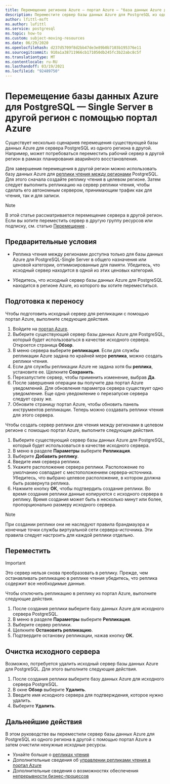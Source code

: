 ```yaml
---
title: Перемещение регионов Azure — портал Azure — "база данных Azure для PostgreSQL" — "один сервер"
description: Переместите сервер базы данных Azure для PostgreSQL из одного региона Azure в другой с помощью реплики чтения и портал Azure.
author: lfittl-msft
ms.author: lufittl
ms.service: postgresql
ms.topic: how-to
ms.custom: subject-moving-resources
ms.date: 06/29/2020
ms.openlocfilehash: d237d5709f8d2bb47de3e89b0b7103b195376e11
ms.sourcegitcommit: 910a1a38711966cb171050db245fc3b22abc8c5f
ms.translationtype: MT
ms.contentlocale: ru-RU
ms.lasthandoff: 03/19/2021
ms.locfileid: "92489750"
---
```

# <a name="move-an-azure-database-for-azure-database-for-postgresql---single-server-to-another-region-by-using-the-azure-portal"></a>Перемещение базы данных Azure для PostgreSQL — Single Server в другой регион с помощью портал Azure

Существует несколько сценариев перемещения существующей базы данных Azure для сервера PostgreSQL из одного региона в другой. Например, может потребоваться переместить рабочий сервер в другой регион в рамках планирования аварийного восстановления.

Для завершения перемещения в другой регион можно использовать базу данных Azure для [реплики чтения между регионами](concepts-read-replicas.md#cross-region-replication) PostgreSQL. Для этого сначала создайте реплику чтения в целевом регионе. Затем следует выполнить репликацию на сервер реплики чтения, чтобы сделать его автономным сервером, принимающим трафик как для чтения, так и для записи. 

> [!NOTE]
> В этой статье рассматривается перемещение сервера в другой регион. Если вы хотите переместить сервер в другую группу ресурсов или подписку, см. статью [Перемещение](../azure-resource-manager/management/move-resource-group-and-subscription.md) . 

## <a name="prerequisites"></a>Предварительные условия

- Реплика чтения между регионами доступна только для базы данных Azure для PostgreSQL-Single Server в общего назначения или ценовой категории, оптимизированные для памяти. Убедитесь, что исходный сервер находится в одной из этих ценовых категорий.

- Убедитесь, что исходный сервер базы данных Azure для PostgreSQL находится в регионе Azure, из которого вы хотите переместиться.

## <a name="prepare-to-move"></a>Подготовка к переносу

Чтобы подготовить исходный сервер для репликации с помощью портал Azure, выполните следующие действия. 

1. Войдите на [портал Azure](https://portal.azure.com/).
1. Выберите существующий сервер базы данных Azure для PostgreSQL, который будет использоваться в качестве исходного сервера. Откроется страница **Обзор**.
1. В меню сервера выберите **репликация**. Если для службы репликации Azure задана по крайней мере **реплика**, можно создать реплики чтения. 
1. Если для службы репликации Azure не задана хотя бы **реплика**, установите ее. Щелкните **Сохранить**.
1. Перезапустите сервер, чтобы применить изменение, выбрав **Да**.
1. После завершения операции вы получите два портал Azure уведомлений. Для обновления параметра сервера существует одно уведомление. Еще одно уведомление о перезапуске сервера следует сразу же.
1. Обновите страницу портал Azure, чтобы обновить панель инструментов репликации. Теперь можно создавать реплики чтения для этого сервера.

Чтобы создать сервер реплики для чтения между регионами в целевом регионе с помощью портал Azure, выполните следующие действия.

1. Выберите существующий сервер базы данных Azure для PostgreSQL, который будет использоваться в качестве исходного сервера.
1. В меню в разделе **Параметры** выберите **Репликация**.
1. Выберите **Добавить реплику**.
1. Введите имя сервера реплики.
1. Укажите расположение сервера реплики. Расположение по умолчанию совпадает с местоположением сервера-источника. Убедитесь, что выбрано целевое расположение, в котором должна быть развернута реплика.
1. Нажмите кнопку **ОК**, чтобы подтвердить создание реплики. Во время создания реплики данные копируются с исходного сервера в реплику. Время создания может быть в несколько минут или более, пропорционально размеру исходного сервера.

>[!NOTE]
> При создании реплики они не наследуют правила брандмауэра и конечные точки службы виртуальной сети сервера-источника. Эти правила следует настроить для каждой реплики отдельно.

## <a name="move"></a>Переместить

> [!IMPORTANT]
> Это сервер нельзя снова преобразовать в реплику.
> Прежде, чем останавливать репликацию в реплике чтения убедитесь, что реплика содержит все необходимые данные.

Чтобы отключить репликацию в реплику из портал Azure, выполните следующие действия.

1. После создания реплики выберите базу данных Azure для исходного сервера PostgreSQL. 
1. В меню в разделе **Параметры** выберите **Репликация**.
1. Выберите сервер реплики.
1. Щелкните **Остановить репликацию**.
1. Подтвердите остановку репликации, нажав кнопку **ОК**.

## <a name="clean-up-source-server"></a>Очистка исходного сервера

Возможно, потребуется удалить исходный сервер базы данных Azure для PostgreSQL. Для этого выполните следующие действия.

1. После создания реплики выберите базу данных Azure для исходного сервера PostgreSQL.
1. В окне **Обзор** выберите **Удалить**.
1. Введите имя исходного сервера для подтверждения, которое нужно удалить.
1. Выберите **Удалить**.

## <a name="next-steps"></a>Дальнейшие действия

В этом руководстве вы переместили сервер базы данных Azure для PostgreSQL из одного региона в другой с помощью портал Azure а затем очистили ненужные исходные ресурсы. 

- Узнайте больше о [репликах чтения](concepts-read-replicas.md)
- Дополнительные сведения об [управлении репликами чтения в портал Azure](howto-read-replicas-portal.md)
- Дополнительные сведения о возможностях обеспечения [непрерывности бизнес-процессов](concepts-business-continuity.md)